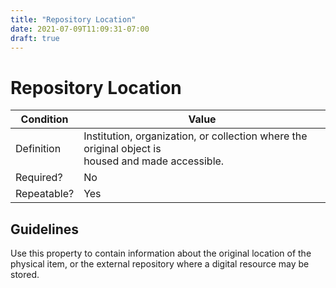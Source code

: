 ```yaml
---
title: "Repository Location"
date: 2021-07-09T11:09:31-07:00
draft: true
---
```


# Repository Location

| Condition  | Value |
|-------------|---------------------------|
| Definition  |   Institution, organization, or collection where the original object is<br>housed and made accessible. |
| Required?   | No                        |
| Repeatable? | Yes                        |

## Guidelines

Use this property to contain information about the original location of the physical item, or the external repository where a digital resource may be stored.
